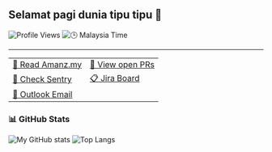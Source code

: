 ## Selamat pagi dunia tipu tipu 👋

![Profile Views](https://komarev.com/ghpvc/?username=mohamedariff&style=flat-square&color=blue)
![🕒 Malaysia Time](https://img.shields.io/badge/Malaysia%20Time-09:00-blue?logo=clock)

---

| | |
|---|---|
| [📰 Read Amanz.my](https://amanz.my/) | [🔗 View open PRs](https://github.com/pulls?q=is%3Apr+archived%3Afalse+user%3Ayoozrr-shipx+is%3Aopen) |
| [🚨 Check Sentry](https://shipx-24.sentry.io/issues/?project=1205667&statsPeriod=24h) | [📋 Jira Board](https://shipx.atlassian.net/jira/software/projects/TK/boards/1) |
| [📧 Outlook Email](https://outlook.office.com/mail/) |  |

### 📊 GitHub Stats

![My GitHub stats](https://github-readme-stats.vercel.app/api?username=mohamedariff&show_icons=true&theme=default)
![Top Langs](https://github-readme-stats.vercel.app/api/top-langs/?username=mohamedariff&layout=compact&theme=default)


<!--
**mohamedariff-SHB/mohamedariff-SHB** is a ✨ _special_ ✨ repository because its `README.md` (this file) appears on your GitHub profile.


